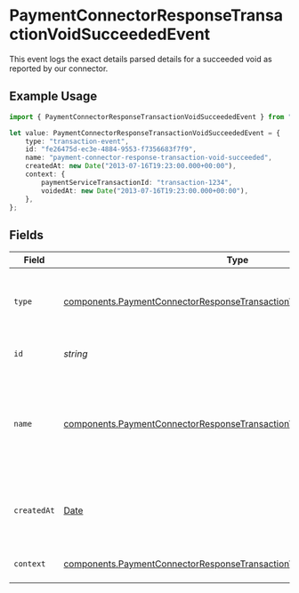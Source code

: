 # PaymentConnectorResponseTransactionVoidSucceededEvent

This event logs the exact details parsed details for a succeeded void
as reported by our connector.

## Example Usage

```typescript
import { PaymentConnectorResponseTransactionVoidSucceededEvent } from "@gr4vy/sdk/models/components";

let value: PaymentConnectorResponseTransactionVoidSucceededEvent = {
    type: "transaction-event",
    id: "fe26475d-ec3e-4884-9553-f7356683f7f9",
    name: "payment-connector-response-transaction-void-succeeded",
    createdAt: new Date("2013-07-16T19:23:00.000+00:00"),
    context: {
        paymentServiceTransactionId: "transaction-1234",
        voidedAt: new Date("2013-07-16T19:23:00.000+00:00"),
    },
};
```

## Fields

| Field                                                                                                                                                              | Type                                                                                                                                                               | Required                                                                                                                                                           | Description                                                                                                                                                        | Example                                                                                                                                                            |
| ------------------------------------------------------------------------------------------------------------------------------------------------------------------ | ------------------------------------------------------------------------------------------------------------------------------------------------------------------ | ------------------------------------------------------------------------------------------------------------------------------------------------------------------ | ------------------------------------------------------------------------------------------------------------------------------------------------------------------ | ------------------------------------------------------------------------------------------------------------------------------------------------------------------ |
| `type`                                                                                                                                                             | [components.PaymentConnectorResponseTransactionVoidSucceededEventType](../../models/components/paymentconnectorresponsetransactionvoidsucceededeventtype.md)       | :heavy_minus_sign:                                                                                                                                                 | The type of this resource. Is always `transaction-event`.                                                                                                          | transaction-event                                                                                                                                                  |
| `id`                                                                                                                                                               | *string*                                                                                                                                                           | :heavy_minus_sign:                                                                                                                                                 | The unique identifier for this event.                                                                                                                              | fe26475d-ec3e-4884-9553-f7356683f7f9                                                                                                                               |
| `name`                                                                                                                                                             | [components.PaymentConnectorResponseTransactionVoidSucceededEventName](../../models/components/paymentconnectorresponsetransactionvoidsucceededeventname.md)       | :heavy_minus_sign:                                                                                                                                                 | The name of this resource. Is always `payment-connector-response-transaction-void-succeeded`.                                                                      | payment-connector-response-transaction-void-succeeded                                                                                                              |
| `createdAt`                                                                                                                                                        | [Date](https://developer.mozilla.org/en-US/docs/Web/JavaScript/Reference/Global_Objects/Date)                                                                      | :heavy_minus_sign:                                                                                                                                                 | The date and time when this event was created in our system.                                                                                                       | 2013-07-16T19:23:00.000+00:00                                                                                                                                      |
| `context`                                                                                                                                                          | [components.PaymentConnectorResponseTransactionVoidSucceededEventContext](../../models/components/paymentconnectorresponsetransactionvoidsucceededeventcontext.md) | :heavy_minus_sign:                                                                                                                                                 | Additional context for this event.                                                                                                                                 |                                                                                                                                                                    |